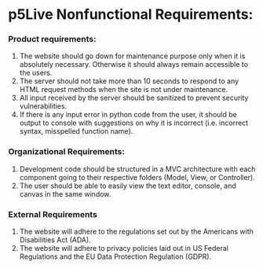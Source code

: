 # p5Live Nonfunctional Requirements:

### Product requirements:

1. The website should go down for maintenance purpose only when it is absolutely necessary. Otherwise it should always remain accessible to the users.
2. The server should not take more than 10 seconds to respond to any HTML request methods when the site is not under maintenance.
3. All input received by the server should be sanitized to prevent security vulnerabilities.
4. If there is any input error in python code from the user, it should be output to console with suggestions on why it is incorrect (i.e. incorrect syntax, misspelled function name).

### Organizational Requirements:

1. Development code should be structured in a MVC architecture with each component going to their respective folders (Model, View, or Controller).
2. The user should be able to easily view the text editor, console, and canvas in the same window.

### External Requirements

1. The website will adhere to the regulations set out by the Americans with Disabilities Act (ADA).
2. The website will adhere to privacy policies laid out in US Federal Regulations and the EU Data Protection Regulation (GDPR).
